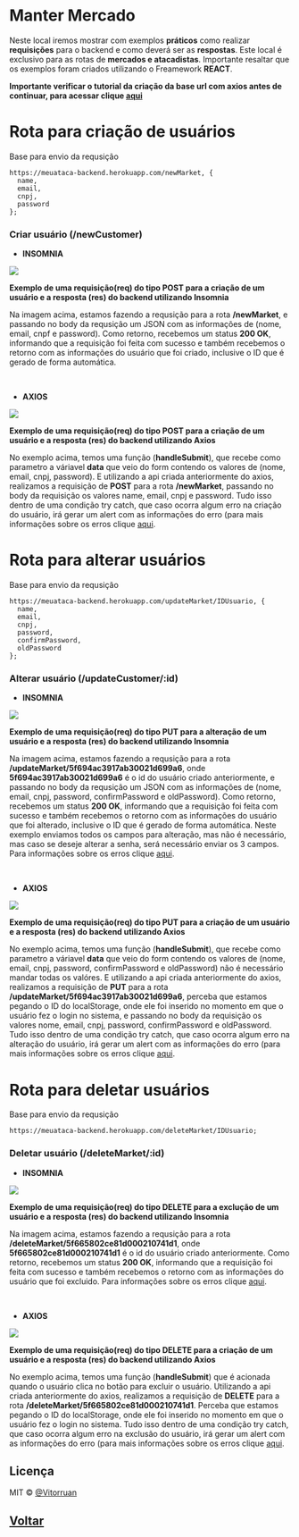 # Manter Mercado

Neste local iremos mostrar com exemplos **práticos** como realizar **requisições** para o backend e como deverá ser as **respostas**. Este local é exclusivo para as rotas de **mercados e atacadistas**. Importante resaltar que os exemplos foram criados utilizando o Freamework **REACT**.

**Importante verificar o tutorial da criação da base url com axios antes de continuar, para acessar clique [aqui](/Info/axios/README.MD)**

# Rota para criação de usuários
Base para envio da requsição
```
https://meuataca-backend.herokuapp.com/newMarket, {
  name,
  email,
  cnpj,
  password
};
``` 

### Criar usuário (/newCustomer)
* **INSOMNIA**

<img src="https://github.com/vitorruann/MeuAtaca-BackEnd/blob/master/Info/userMarket/InsominiaReqRes.JPG"/>

**Exemplo de uma requisição(req) do tipo POST para a criação de um usuário e a resposta (res) do backend utilizando Insomnia**

Na imagem acima, estamos fazendo a requsição para a rota **/newMarket**, e passando no body da requsição um JSON com as informações de (nome, email, cnpf e password). Como retorno, recebemos um status **200 OK**, informando que a requisição foi feita com sucesso e também recebemos o retorno com as informações do usuário que foi criado, inclusive o ID que é gerado de forma automática.

<br/>

* **AXIOS**
  
<img src="https://github.com/vitorruann/MeuAtaca-BackEnd/blob/master/Info/userMarket/RequiPostCriar.JPG"/>

**Exemplo de uma requisição(req) do tipo POST para a criação de um usuário e a resposta (res) do backend utilizando Axios**

No exemplo acima, temos uma função (**handleSubmit**), que recebe como parametro a váriavel **data** que veio do form contendo os valores de (nome, email, cnpj, password). E utilizando a api criada anteriormente do axios, realizamos a requisição de **POST** para a rota **/newMarket**, passando no body da requisição os valores name, email, cnpj e password. Tudo isso dentro de uma condição try catch, que caso ocorra algum erro na criação do usuário, irá gerar um alert com as informações do erro (para mais informações sobre os erros clique [aqui](../erros/README.MD).

# Rota para alterar usuários
Base para envio da requsição
```
https://meuataca-backend.herokuapp.com/updateMarket/IDUsuario, {
  name,
  email,
  cnpj,
  password,
  confirmPassword,
  oldPassword
};
``` 

### Alterar usuário (/updateCustomer/:id)
* **INSOMNIA**
  
<img src="https://github.com/vitorruann/MeuAtaca-BackEnd/blob/master/Info/userMarket/InsominiaReqResUpdate.JPG"/>

**Exemplo de uma requisição(req) do tipo PUT para a alteração de um usuário e a resposta (res) do backend utilizando Insomnia**

Na imagem acima, estamos fazendo a requsição para a rota **/updateMarket/5f694ac3917ab30021d699a6**, onde **5f694ac3917ab30021d699a6** é o id do usuário criado anteriormente, e passando no body da requsição um JSON com as informações de (nome, email, cnpj, password, confirmPassword e oldPassword). Como retorno, recebemos um status **200 OK**, informando que a requisição foi feita com sucesso e também recebemos o retorno com as informações do usuário que foi alterado, inclusive o ID que é gerado de forma automática. Neste exemplo enviamos todos os campos para alteração, mas não é necessário, mas caso se deseje alterar a senha, será necessário enviar os 3 campos. Para informações sobre os erros clique [aqui](../erros/README.MD). 

<br/>

* **AXIOS**
  
<img src="https://github.com/vitorruann/MeuAtaca-BackEnd/blob/master/Info/userCustomer/RequiPutAlterar.JPG"/>

**Exemplo de uma requisição(req) do tipo PUT para a criação de um usuário e a resposta (res) do backend utilizando Axios**

No exemplo acima, temos uma função (**handleSubmit**), que recebe como parametro a váriavel **data** que veio do form contendo os valores de (nome, email, cnpj, password, confirmPassword e oldPassword) não é necessário mandar todas os valóres. E utilizando a api criada anteriormente do axios, realizamos a requisição de **PUT** para a rota **/updateMarket/5f694ac3917ab30021d699a6**, perceba que estamos pegando o ID do localStorage, onde ele foi inserido no momento em que o usuário fez o login no sistema, e passando no body da requisição os valores nome, email, cnpj, password, confirmPassword e oldPassword. Tudo isso dentro de uma condição try catch, que caso ocorra algum erro na alteração do usuário, irá gerar um alert com as informações do erro (para mais informações sobre os erros clique [aqui](../erros/README.MD).

# Rota para deletar usuários
Base para envio da requsição
```
https://meuataca-backend.herokuapp.com/deleteMarket/IDUsuario;
``` 

### Deletar usuário (/deleteMarket/:id)
* **INSOMNIA**
  
<img src="https://github.com/vitorruann/MeuAtaca-BackEnd/blob/master/Info/userMarket/InsominiaReqResDelete.JPG"/>

**Exemplo de uma requisição(req) do tipo DELETE para a exclução de um usuário e a resposta (res) do backend utilizando Insomnia**

Na imagem acima, estamos fazendo a requsição para a rota **/deleteMarket/5f665802ce81d000210741d1**, onde **5f665802ce81d000210741d1** é o id do usuário criado anteriormente. Como retorno, recebemos um status **200 OK**, informando que a requisição foi feita com sucesso e também recebemos o retorno com as informações do usuário que foi excluido. Para informações sobre os erros clique [aqui](../erros/README.MD). 

<br/>

* **AXIOS**
  
<img src="https://github.com/vitorruann/MeuAtaca-BackEnd/blob/master/Info/userMarket/RequiDeleteDeletar.JPG"/>

**Exemplo de uma requisição(req) do tipo DELETE para a criação de um usuário e a resposta (res) do backend utilizando Axios**

No exemplo acima, temos uma função (**handleSubmit**) que é acionada quando o usuário clica no botão para excluir o usuário. Utilizando a api criada anteriormente do axios, realizamos a requisição de **DELETE** para a rota **/deleteMarket/5f665802ce81d000210741d1**. Perceba que estamos pegando o ID do localStorage, onde ele foi inserido no momento em que o usuário fez o login no sistema. Tudo isso dentro de uma condição try catch, que caso ocorra algum erro na exclusão do usuário, irá gerar um alert com as informações do erro (para mais informações sobre os erros clique [aqui](../erros/README.MD).

## Licença
MIT © [@Vitorruan](https://github.com/vitorruann)

## [Voltar](../../README.md)
